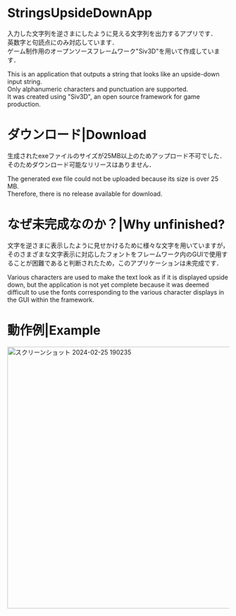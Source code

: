 # StringsUpsideDownApp
入力した文字列を逆さまにしたように見える文字列を出力するアプリです．  
英数字と句読点にのみ対応しています．  
ゲーム制作用のオープンソースフレームワーク"Siv3D"を用いて作成しています．  
  
This is an application that outputs a string that looks like an upside-down input string.  
Only alphanumeric characters and punctuation are supported.  
It was created using "Siv3D", an open source framework for game production.  

# ダウンロード|Download
生成されたexeファイルのサイズが25MB以上のためアップロード不可でした．  
そのためダウンロード可能なリリースはありません．  
  
The generated exe file could not be uploaded because its size is over 25 MB.  
Therefore, there is no release available for download.  

# なぜ未完成なのか？|Why unfinished?
文字を逆さまに表示したように見せかけるために様々な文字を用いていますが，そのさまざまな文字表示に対応したフォントをフレームワーク内のGUIで使用することが困難であると判断されたため，このアプリケーションは未完成です．  
  
Various characters are used to make the text look as if it is displayed upside down, but the application is not yet complete because it was deemed difficult to use the fonts corresponding to the various character displays in the GUI within the framework.  

# 動作例|Example
<img width="593" alt="スクリーンショット 2024-02-25 190235" src="https://github.com/inte-nent/StringsUpsideDownApp/assets/54321156/7424e713-4097-4f30-9a42-423c18c20f82">
